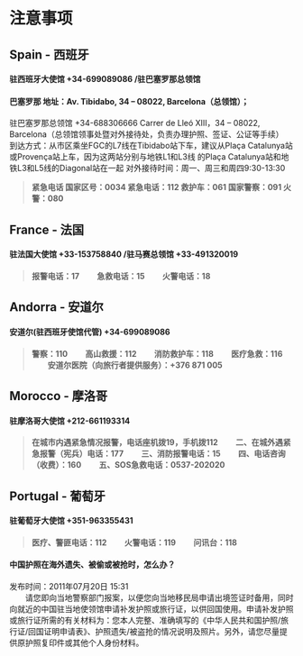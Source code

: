 # 注意事项

## Spain - 西班牙

#### 驻西班牙大使馆  +34-699089086         /驻巴塞罗那总领馆

#### 巴塞罗那 地址：Av. Tibidabo, 34 – 08022, Barcelona（总领馆）；
驻巴塞罗那总领馆 +34-688306666
Carrer de Lleó XIII，34 – 08022, Barcelona（总领馆领事处暨对外接待处，负责办理护照、签证、公证等手续）
到达方式：从市区乘坐FGC的L7线在Tibidabo站下车，建议从Plaça Catalunya站或Provença站上车，因为这两站分别与地铁L1和L3线
的Plaça Catalunya站和地铁L3和L5线的Diagonal站在一起
对外接待时间：周一、周三和周四9:30-13:30

>  **紧急电话
> 国家区号：0034
紧急电话：112
救护车：061
国家警察：091
火警：080**


## France - 法国

#### 驻法国大使馆 +33-153758840           /驻马赛总领馆 +33-491320019

> **报警电话：17
　　急救电话：15
　　火警电话：18**

## Andorra - 安道尔

#### 安道尔(驻西班牙使馆代管) +34-699089086

> **警察：110 
　　高山救援：112
　　消防救护车：118
　　医疗急救：116
　　安道尔医院（向旅行者提供服务）：+376 871 005**

## Morocco - 摩洛哥

#### 驻摩洛哥大使馆 +212-661193314
> **在城市内遇紧急情况报警，电话座机拨19，手机拨112
　　二、在城外遇紧急报警（宪兵）电话：177
　　三、消防报警电话：15
　　四、电话咨询（收费）：160
　　五、SOS急救电话：0537-202020**

## Portugal - 葡萄牙

#### 驻葡萄牙大使馆  +351-963355431

> **医疗、警匪电话：112 
　　火警电话：119
　　问讯台：118**
  
  
#### 中国护照在海外遗失、被偷或被抢时，怎么办？
发布时间：2011年07月20日 15:31  
　　请您即向当地警察部门报案，以便您向当地移民局申请出境签证时备用，同时向就近的中国驻当地使领馆申请补发护照或旅行证，以供回国使用。申请补发护照或旅行证所需的有关材料为：您本人完整、准确填写的《中华人民共和国护照/旅行证/回国证明申请表》、护照遗失/被盗抢的情况说明及照片。另外，请您尽量提供原护照复印件或其他个人身份材料。
  
  
